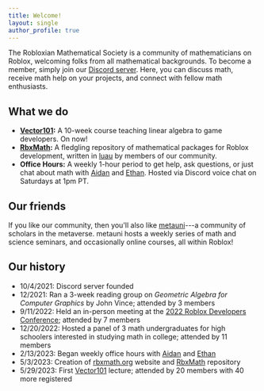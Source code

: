 ```yaml
---
title: Welcome!
layout: single
author_profile: true
---
```


The Robloxian Mathematical Society is a community of mathematicians on Roblox, welcoming folks from all mathematical backgrounds. To become a member, simply join our [Discord server](https://discord.gg/Mpy5MwqeWc). Here, you can discuss math, receive math help on your projects, and connect with fellow math enthusiasts.

## What we do
* **[Vector101](https://rbxmath.org/vector101):** A 10-week course teaching linear algebra to game developers. On now!
* **[RbxMath](https://github.com/rbxmath/rbxmath):** A fledgling repository of mathematical packages for Roblox development, written in [luau](https://luau-lang.org/) by members of our community.
* **Office Hours:** A weekly 1-hour period to get help, ask questions, or just chat about math with [Aidan](https://aidan-epperly.github.io/) and [Ethan](https://ecurtiss.dev/). Hosted via Discord voice chat on Saturdays at 1pm PT.

## Our friends
If you like our community, then you'll also like [metauni](https://metauni.org/)---a community of scholars in the metaverse. metauni hosts a weekly series of math and science seminars, and occasionally online courses, all within Roblox!

## Our history
* 10/4/2021: Discord server founded
* 12/2021: Ran a 3-week reading group on *Geometric Algebra for Computer Graphics* by John Vince; attended by 3 members
* 9/11/2022: Held an in-person meeting at the [2022 Roblox Developers Conference](https://blog.roblox.com/2022/09/rdc-2022-vision-future-roblox/); attended by 7 members
* 12/20/2022: Hosted a panel of 3 math undergraduates for high schoolers interested in studying math in college; attended by 11 members
* 2/13/2023: Began weekly office hours with [Aidan](https://aidan-epperly.github.io/) and [Ethan](https://ecurtiss.dev/)
* 5/3/2023: Creation of [rbxmath.org](https://rbxmath.org) website and [RbxMath](https://github.com/rbxmath/rbxmath) repository
* 5/29/2023: First [Vector101](https://rbxmath.org/vector101) lecture; attended by 20 members with 40 more registered
